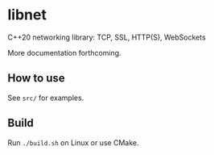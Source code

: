 # libnet
C++20 networking library: TCP, SSL, HTTP(S), WebSockets

More documentation forthcoming.

## How to use
See `src/` for examples.

## Build
Run `./build.sh` on Linux or use CMake.

